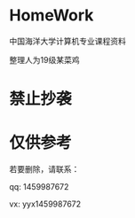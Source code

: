 # HomeWork
中国海洋大学计算机专业课程资料

整理人为19级某菜鸡

# 禁止抄袭
# 仅供参考

若要删除，请联系：

qq: 1459987672

vx: yyx1459987672
